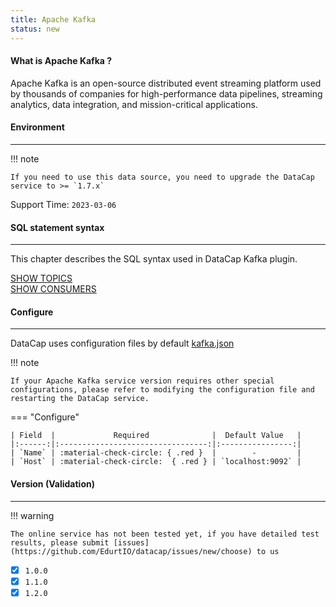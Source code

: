 ```yaml
---
title: Apache Kafka
status: new
---
```


#### What is Apache Kafka ?

Apache Kafka is an open-source distributed event streaming platform used by thousands of companies for high-performance data pipelines, streaming analytics, data integration, and mission-critical applications.

#### Environment

---

!!! note

    If you need to use this data source, you need to upgrade the DataCap service to >= `1.7.x`

Support Time: `2023-03-06`

#### SQL statement syntax

---

This chapter describes the SQL syntax used in DataCap Kafka plugin.

[SHOW TOPICS](../../../sql_syntax/plugin/native/kafka/show_topics.md) <br />
[SHOW CONSUMERS](../../../sql_syntax/plugin/native/kafka/show_consumers.md)

#### Configure

---

DataCap uses configuration files by default [kafka.json](https://github.com/EdurtIO/datacap/blob/dev/server/src/main/etc/conf/plugins/native/kafka.json)

!!! note

    If your Apache Kafka service version requires other special configurations, please refer to modifying the configuration file and restarting the DataCap service.

=== "Configure"

    | Field  |             Required              |  Default Value   |
    |:------:|:---------------------------------:|:----------------:|
    | `Name` | :material-check-circle: { .red }  |        -         |
    | `Host` | :material-check-circle:  { .red } | `localhost:9092` |

#### Version (Validation)

---

!!! warning

    The online service has not been tested yet, if you have detailed test results, please submit [issues](https://github.com/EdurtIO/datacap/issues/new/choose) to us

- [x] `1.0.0`
- [x] `1.1.0`
- [x] `1.2.0`
